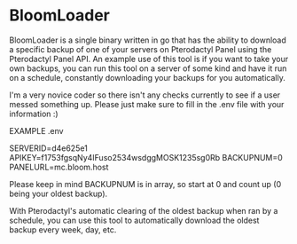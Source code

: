# BloomLoader
BloomLoader is a single binary written in go that has the ability to download a specific backup of one of your servers on Pterodactyl Panel using the Pterodactyl Panel API. An example use of this tool is if you want to take your own backups, you can run this tool on a server of some kind and have it run on a schedule, constantly downloading your backups for you automatically.

I'm a very novice coder so there isn't any checks currently to see if a user messed something up. Please just make sure to fill in the .env file with your information :)

EXAMPLE .env

SERVERID=d4e625e1
APIKEY=f1753fgsqNy4IFuso2534wsdggMOSK1235sg0Rb
BACKUPNUM=0
PANELURL=mc.bloom.host

Please keep in mind BACKUPNUM is in array, so start at 0 and count up (0 being your oldest backup).

With Pterodactyl's automatic clearing of the oldest backup when ran by a schedule, you can use this tool to automatically download the oldest backup every week, day, etc.
